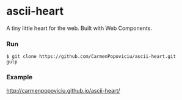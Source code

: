 ascii-heart
===========
A tiny little heart for the web. Built with Web Components.

### Run
```shell
$ git clone https://github.com/CarmenPopoviciu/ascii-heart.git
gulp
```

### Example
http://carmenpopoviciu.github.io/ascii-heart/
